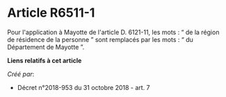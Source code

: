 # Article R6511-1

Pour l'application à Mayotte de l'article D. 6121-11, les mots : “ de la région de résidence de la personne ” sont remplacés
par les mots : “ du Département de Mayotte ”.

**Liens relatifs à cet article**

_Créé par_:

  - Décret n°2018-953 du 31 octobre 2018 - art. 7
